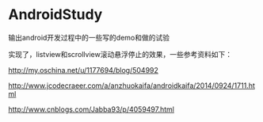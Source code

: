 # AndroidStudy

输出android开发过程中的一些写的demo和做的试验

实现了，listview和scrollview滚动悬浮停止的效果，一些参考资料如下：

http://my.oschina.net/u/1177694/blog/504992

http://www.jcodecraeer.com/a/anzhuokaifa/androidkaifa/2014/0924/1711.html

http://www.cnblogs.com/Jabba93/p/4059497.html

